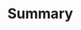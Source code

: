 # Summary
    
<ClientOnly>
    <hpcc-vitepress style="width:100%;height:600px">
        <div id="placeholder" style="width:100%;height:600px">
        </div>
        <script type="module">
            import { Summary } from "@hpcc-js/chart";
            
            new Summary()
                .target("target")
                .columns(["Summary", "Score", "Details", "Status", "Icon"])
                .data([
                    ["Elephants", 22, "<a href='http://www.google.com#q=Elephants'>Big an grey</a>", "grey", "fa-info-circle"],
                    ["Mice", 87, "<a href='http://www.google.com#q=Elephants'>Squeaky</a>", "red", "fa-briefcase"],
                    ["Sheep", 50, "<a href='http://www.google.com#q=Elephants'>Tasty</a>", "green", "fa-info-circle"],
                    ["People", 42, "<a href='http://www.google.com#q=Elephants'>Two Legs</a>", "orange", "fa-briefcase"]
                ])
                .iconColumn("Icon")
                .labelColumn("Summary")
                .valueColumn("Score")
                .moreTextColumn("Details")
                .moreTextHTML(true)
                .colorFillColumn("Status")
                .playInterval(1000)
                .render()
                ;
            
        </script>
    </hpcc-vitepress>
</ClientOnly>


## Events

### click

_Emitted whenever the user clicks on a data element._

### dblclick

_Emitted whenever the user double-clicks on a data element._


